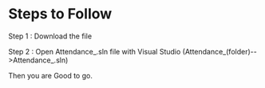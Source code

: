 # Steps to Follow

Step 1 :
Download the file 

Step 2 :
Open Attendance_.sln file with Visual Studio  (Attendance_(folder)-->Attendance_.sln)

Then you are Good to go.
